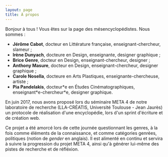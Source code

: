 ```yaml
---
layout: page
title: À propos
---
```



  Bonjour à tous ! Vous êtes sur la page des mésencyclopédistes. Nous sommes :
  * <strong>Jérôme Cabot</strong>, docteur en Littérature française, enseignant-chercheur, slameur ;
  * <strong>Irène Dunyach</strong>, docteure en Design, enseignante, designer graphique ; 
  * <strong>Brice Genre</strong>, docteur en Design, enseignant-chercheur, designer ;
  * <strong>Anthony Masure</strong>, docteur en Design, enseignant-chercheur, designer graphique ; 
  * <strong>Carole Nosella</strong>, docteure en Arts Plastiques, enseignante-chercheuse, artiste ; 
  * <strong>Pia Pandelakis</strong>, docteur&#42;e en Études Cinématographiques, enseignant&#42;e-chercheur&#42;e, designer graphique.


En juin 2017, nous avons proposé lors du séminaire META 4 de notre laboratoire de recherche (LLA-CRÉATIS, Université Toulouse - Jean Jaurès) un protocole de réalisation d'une encyclopédie, lors d'un sprint d'écriture et de création web.

Ce projet a été amorcé lors de cette journée questionnant les genres, à la fois comme éléments de la connaissance, et comme catégories genrées, politiques (notion de <em>gender</em> en anglais).
Il est alimenté en continu et servira à suivre la progression du projet META 4, ainsi qu'à générer lui-même des pistes de recherche et de réfléxion.
